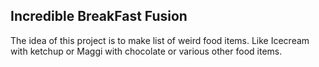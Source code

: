    **Incredible BreakFast Fusion**
-
The idea of this project is to make list of weird food items. Like Icecream with ketchup or Maggi with chocolate or various other food items.
